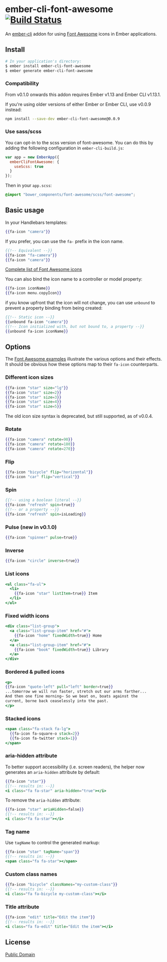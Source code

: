 # ember-cli-font-awesome [![Build Status](https://travis-ci.org/lfridael/ember-cli-font-awesome.svg?branch=master)](https://travis-ci.org/martndemus/ember-cli-font-awesome)

An [ember-cli](http://www.ember-cli.com) addon for using [Font Awesome](http://fortawesome.github.io/Font-Awesome/) icons in Ember applications.

## Install

```bash
# In your application's directory:
$ ember install ember-cli-font-awesome
$ ember generate ember-cli-font-awesome
```

### Compatibility

From v0.1.0 onwards this addon requires Ember v1.13 and Ember CLI v1.13.1.

If you're using older versions of either Ember or Ember CLI, use v0.0.9 instead:

```bash
npm install --save-dev ember-cli-font-awesome@0.0.9
```

### Use sass/scss

You can opt-in to the scss version of font-awesome. You can do this by adding
the following configuration in `ember-cli-build.js`:

```js
var app = new EmberApp({
  emberCliFontAwesome: {
    useScss: true
  }
});

```

Then in your `app.scss`:

```scss
@import "bower_components/font-awesome/scss/font-awesome";
```

## Basic usage

In your Handlebars templates:

```hbs
{{fa-icon "camera"}}
```

If you prefer, you can use the `fa-` prefix in the icon name.

```hbs
{{!-- Equivalent --}}
{{fa-icon "fa-camera"}}
{{fa-icon "camera"}}
```

[Complete list of Font Awesome icons](http://fortawesome.github.io/Font-Awesome/icons/)

You can also bind the icon name to a controller or model property:

```hbs
{{fa-icon iconName}}
{{fa-icon menu.copyIcon}}
```

if you know upfront that the icon will not change, you can use `unbound` to prevent a property binding from being created:

```hbs
{{!-- Static icon --}}
{{unbound fa-icon "camera"}}
{{!-- Icon initialized with, but not bound to, a property --}}
{{unbound fa-icon iconName}}
```

## Options

The [Font Awesome examples](http://fortawesome.github.io/Font-Awesome/examples/) illustrate the various options and their effects. It should be obvious how these options map to their `fa-icon` counterparts.

### Different icon sizes

```hbs
{{fa-icon "star" size="lg"}}
{{fa-icon "star" size=2}}
{{fa-icon "star" size=3}}
{{fa-icon "star" size=4}}
{{fa-icon "star" size=5}}
```

The old icon size syntax is deprecated, but still supported, as of v0.0.4.

### Rotate

```hbs
{{fa-icon "camera" rotate=90}}
{{fa-icon "camera" rotate=180}}
{{fa-icon "camera" rotate=270}}
```

### Flip

```hbs
{{fa-icon "bicycle" flip="horizontal"}}
{{fa-icon "car" flip="vertical"}}
```

### Spin

```hbs
{{!-- using a boolean literal --}}
{{fa-icon "refresh" spin=true}}
{{!-- or a property --}}
{{fa-icon "refresh" spin=isLoading}}
```

### Pulse (new in v0.1.0)

```hbs
{{fa-icon "spinner" pulse=true}}
```

### Inverse

```hbs
{{fa-icon "circle" inverse=true}}
```

### List icons

```hbs
<ul class="fa-ul">
  <li>
    {{fa-icon "star" listItem=true}} Item
  </li>
</ul>
```

### Fixed width icons

```hbs
<div class="list-group">
  <a class="list-group-item" href="#">
    {{fa-icon "home" fixedWidth=true}} Home
  </a>
  <a class="list-group-item" href="#">
    {{fa-icon "book" fixedWidth=true}} Library
  </a>
</div>
```

### Bordered & pulled icons

```hbs
<p>
{{fa-icon "quote-left" pull="left" border=true}}
...tomorrow we will run faster, stretch out our arms farther...
And then one fine morning— So we beat on, boats against the
current, borne back ceaselessly into the past.
</p>
```

### Stacked icons

```hbs
<span class="fa-stack fa-lg">
  {{fa-icon fa-square-o stack=2}}
  {{fa-icon fa-twitter stack=1}}
</span>
```

### aria-hidden attribute

To better support accessibility (i.e. screen readers), the helper now generates an `aria-hidden` attribute by default:

```hbs
{{fa-icon "star"}}
{{!-- results in: --}}
<i class="fa fa-star" aria-hidden="true"></i>
```

To remove the `aria-hidden` attribute:

```hbs
{{fa-icon "star" ariaHidden=false}}
{{!-- results in: --}}
<i class="fa fa-star"></i>
```

### Tag name

Use `tagName` to control the generated markup:

```hbs
{{fa-icon "star" tagName="span"}}
{{!-- results in: --}}
<span class="fa fa-star"></span>
```

### Custom class names

```hbs
{{fa-icon "bicycle" classNames="my-custom-class"}}
{{!-- results in: --}}
<i class="fa fa-bicycle my-custom-class"></i>
```

### Title attribute

```hbs
{{fa-icon "edit" title="Edit the item"}}
{{!-- results in: --}}
<i class="fa fa-edit" title="Edit the item"></i>
```

## License

[Public Domain](UNLICENSE)
